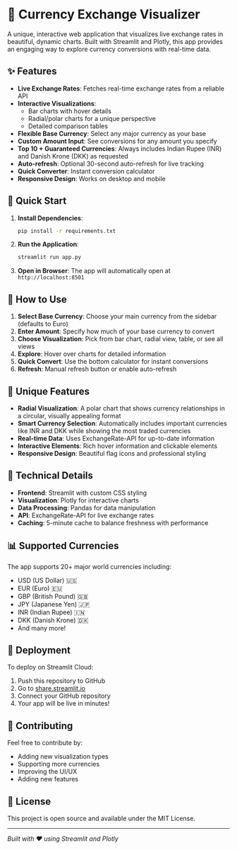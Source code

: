 # 💱 Currency Exchange Visualizer

A unique, interactive web application that visualizes live exchange rates in beautiful, dynamic charts. Built with Streamlit and Plotly, this app provides an engaging way to explore currency conversions with real-time data.

## ✨ Features

- **Live Exchange Rates**: Fetches real-time exchange rates from a reliable API
- **Interactive Visualizations**: 
  - Bar charts with hover details
  - Radial/polar charts for a unique perspective  
  - Detailed comparison tables
- **Flexible Base Currency**: Select any major currency as your base
- **Custom Amount Input**: See conversions for any amount you specify
- **Top 10 + Guaranteed Currencies**: Always includes Indian Rupee (INR) and Danish Krone (DKK) as requested
- **Auto-refresh**: Optional 30-second auto-refresh for live tracking
- **Quick Converter**: Instant conversion calculator
- **Responsive Design**: Works on desktop and mobile

## 🚀 Quick Start

1. **Install Dependencies**:
   ```bash
   pip install -r requirements.txt
   ```

2. **Run the Application**:
   ```bash
   streamlit run app.py
   ```

3. **Open in Browser**:
   The app will automatically open at `http://localhost:8501`

## 🎯 How to Use

1. **Select Base Currency**: Choose your main currency from the sidebar (defaults to Euro)
2. **Enter Amount**: Specify how much of your base currency to convert
3. **Choose Visualization**: Pick from bar chart, radial view, table, or see all views
4. **Explore**: Hover over charts for detailed information
5. **Quick Convert**: Use the bottom calculator for instant conversions
6. **Refresh**: Manual refresh button or enable auto-refresh

## 🌟 Unique Features

- **Radial Visualization**: A polar chart that shows currency relationships in a circular, visually appealing format
- **Smart Currency Selection**: Automatically includes important currencies like INR and DKK while showing the most traded currencies
- **Real-time Data**: Uses ExchangeRate-API for up-to-date information
- **Interactive Elements**: Rich hover information and clickable elements
- **Responsive Design**: Beautiful flag icons and professional styling

## 🔧 Technical Details

- **Frontend**: Streamlit with custom CSS styling
- **Visualization**: Plotly for interactive charts
- **Data Processing**: Pandas for data manipulation
- **API**: ExchangeRate-API for live exchange rates
- **Caching**: 5-minute cache to balance freshness with performance

## 📊 Supported Currencies

The app supports 20+ major world currencies including:
- USD (US Dollar) 🇺🇸
- EUR (Euro) 🇪🇺  
- GBP (British Pound) 🇬🇧
- JPY (Japanese Yen) 🇯🇵
- INR (Indian Rupee) 🇮🇳
- DKK (Danish Krone) 🇩🇰
- And many more!

## 🚀 Deployment

To deploy on Streamlit Cloud:
1. Push this repository to GitHub
2. Go to [share.streamlit.io](https://share.streamlit.io)
3. Connect your GitHub repository
4. Your app will be live in minutes!

## 🤝 Contributing

Feel free to contribute by:
- Adding new visualization types
- Supporting more currencies
- Improving the UI/UX
- Adding new features

## 📝 License

This project is open source and available under the MIT License.

---

*Built with ❤️ using Streamlit and Plotly*

